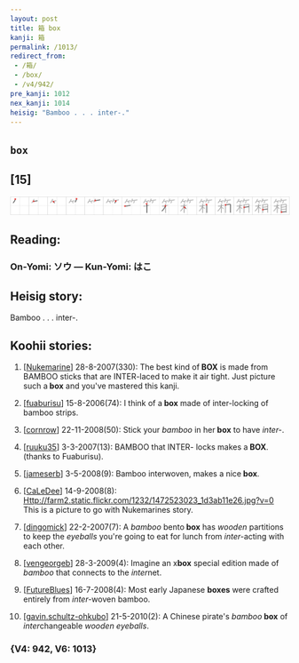 ```yaml
---
layout: post
title: 箱 box
kanji: 箱
permalink: /1013/
redirect_from:
 - /箱/
 - /box/
 - /v4/942/
pre_kanji: 1012
nex_kanji: 1014
heisig: "Bamboo . . . inter-."
---
```


## `box`

## [15]

<div class="stroke"><img src="../images/E7AEB1.png" /></div>

## Reading:

### On-Yomi: ソウ &mdash; Kun-Yomi: はこ

## Heisig story:

Bamboo . . . inter-.

## Koohii stories:

1) [<a href="http://kanji.koohii.com/profile/Nukemarine">Nukemarine</a>] 28-8-2007(330): The best kind of<strong> BOX</strong> is made from BAMBOO sticks that are INTER-laced to make it air tight. Just picture such a<strong> box</strong> and you&#039;ve mastered this kanji.

2) [<a href="http://kanji.koohii.com/profile/fuaburisu">fuaburisu</a>] 15-8-2006(74): I think of a<strong> box</strong> made of inter-locking of bamboo strips.

3) [<a href="http://kanji.koohii.com/profile/cornrow">cornrow</a>] 22-11-2008(50): Stick your <em>bamboo</em> in her<strong> box</strong> to have <em>inter-</em>.

4) [<a href="http://kanji.koohii.com/profile/ruuku35">ruuku35</a>] 3-3-2007(13): BAMBOO that INTER- locks makes a<strong> BOX</strong>. (thanks to Fuaburisu).

5) [<a href="http://kanji.koohii.com/profile/jameserb">jameserb</a>] 3-5-2008(9): Bamboo interwoven, makes a nice<strong> box</strong>.

6) [<a href="http://kanji.koohii.com/profile/CaLeDee">CaLeDee</a>] 14-9-2008(8): <a href="Http://farm2.static.flickr.com/1232/1472523023_1d3ab11e26.jpg?v=0">Http://farm2.static.flickr.com/1232/1472523023_1d3ab11e26.jpg?v=0</a> This is a picture to go with Nukemarines story.

7) [<a href="http://kanji.koohii.com/profile/dingomick">dingomick</a>] 22-2-2007(7): A <em>bamboo</em> bento<strong> box</strong> has <em>wooden</em> partitions to keep the <em>eyeballs</em> you&#039;re going to eat for lunch from <em>inter-</em>acting with each other.

8) [<a href="http://kanji.koohii.com/profile/vengeorgeb">vengeorgeb</a>] 28-3-2009(4): Imagine an x<strong>box</strong> special edition made of <em>bamboo</em> that connects to the <em>inter</em>net.

9) [<a href="http://kanji.koohii.com/profile/FutureBlues">FutureBlues</a>] 16-7-2008(4): Most early Japanese <strong>boxes</strong> were crafted entirely from <em>inter-</em>woven bamboo.

10) [<a href="http://kanji.koohii.com/profile/gavin.schultz-ohkubo">gavin.schultz-ohkubo</a>] 21-5-2010(2): A Chinese pirate&#039;s <em>bamboo</em><strong> box</strong> of <em>inter</em>changeable <em>wooden eyeballs</em>.

### {V4: 942, V6: 1013}
